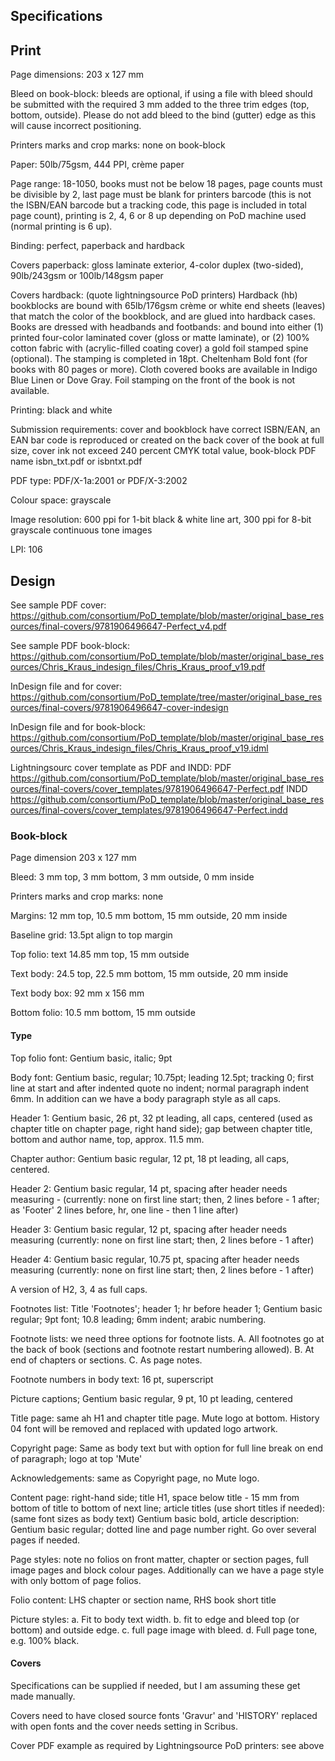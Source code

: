 ## Specifications

## Print

Page dimensions: 203 x 127 mm

Bleed on book-block: bleeds are optional, if using a file with bleed should be submitted with the required 3 mm added to the three trim edges (top, bottom, outside). Please do not add bleed to the bind (gutter) edge as this will cause incorrect positioning.

Printers marks and crop marks: none on book-block

Paper: 50lb/75gsm, 444 PPI, crème paper

Page range: 18-1050, books must not be below 18 pages, page counts must be divisible by 2, last page must be blank for printers barcode (this is not the ISBN/EAN barcode but a tracking code, this page is included in total page count), printing is 2, 4, 6 or 8 up depending on PoD machine used (normal printing is 6 up).

Binding: perfect, paperback and hardback

Covers paperback: gloss laminate exterior, 4-color duplex (two-sided), 90lb/243gsm or 100lb/148gsm paper

Covers hardback: (quote lightningsource PoD printers) Hardback (hb) bookblocks are bound with 65lb/176gsm crème or white end sheets (leaves) that match the color of the bookblock, and are glued into hardback cases. Books are dressed with headbands and footbands: and bound into either (1) printed four-color laminated cover (gloss or matte laminate), or (2) 100% cotton fabric with (acrylic-filled coating cover) a gold foil stamped spine (optional). The stamping is completed in 18pt. Cheltenham Bold font (for books with 80 pages or more). Cloth covered books are available in Indigo Blue Linen or Dove Gray. Foil stamping on the front of the book is not available.

Printing: black and white

Submission requirements: cover and bookblock have correct ISBN/EAN, an EAN bar code is reproduced or created on the back cover of the book at full size, cover ink not exceed 240 percent CMYK total value, book-block PDF name isbn_txt.pdf or isbntxt.pdf

PDF type: PDF/X-1a:2001 or PDF/X-3:2002

Colour space: grayscale

Image resolution: 600 ppi for 1-bit black & white line art, 300 ppi for 8-bit grayscale continuous tone images

LPI: 106

## Design

See sample PDF cover: https://github.com/consortium/PoD_template/blob/master/original_base_resources/final-covers/9781906496647-Perfect_v4.pdf

See sample PDF book-block: https://github.com/consortium/PoD_template/blob/master/original_base_resources/Chris_Kraus_indesign_files/Chris_Kraus_proof_v19.pdf

InDesign file and for cover: https://github.com/consortium/PoD_template/tree/master/original_base_resources/final-covers/9781906496647-cover-indesign

InDesign file and for book-block: https://github.com/consortium/PoD_template/blob/master/original_base_resources/Chris_Kraus_indesign_files/Chris_Kraus_proof_v19.idml

Lightningsourc cover template as PDF and INDD: PDF https://github.com/consortium/PoD_template/blob/master/original_base_resources/final-covers/cover_templates/9781906496647-Perfect.pdf INDD https://github.com/consortium/PoD_template/blob/master/original_base_resources/final-covers/cover_templates/9781906496647-Perfect.indd

### Book-block

Page dimension 203 x 127 mm

Bleed: 3 mm top, 3 mm bottom, 3 mm outside, 0 mm inside

Printers marks and crop marks: none

Margins: 12 mm top, 10.5 mm bottom, 15 mm outside, 20 mm inside

Baseline grid: 13.5pt align to top margin

Top folio: text 14.85 mm top, 15 mm outside

Text body: 24.5 top, 22.5 mm bottom, 15 mm outside, 20 mm inside

Text body box: 92 mm x 156 mm

Bottom folio: 10.5 mm bottom, 15 mm outside

#### Type

Top folio font: Gentium basic, italic; 9pt

Body font: Gentium basic, regular; 10.75pt; leading 12.5pt; tracking 0; first line at start and after indented quote no indent; normal paragraph indent 6mm. In addition can we have a body paragraph style as all caps.

Header 1: Gentium basic, 26 pt, 32 pt leading, all caps, centered (used as chapter title on chapter page, right hand side); gap between chapter title, bottom and author name, top, approx. 11.5 mm.

Chapter author: Gentium basic regular, 12 pt, 18 pt leading, all caps, centered.

Header 2: Gentium basic regular, 14 pt, spacing after header needs measuring - (currently: none on first line start; then, 2 lines before - 1 after; as 'Footer' 2 lines before, hr, one line - then 1 line after)

Header 3: Gentium basic regular, 12 pt, spacing after header needs measuring (currently: none on first line start; then, 2 lines before - 1 after)

Header 4: Gentium basic regular, 10.75 pt, spacing after header needs measuring (currently: none on first line start; then, 2 lines before - 1 after)

A version of H2, 3, 4 as full caps.

Footnotes list: Title 'Footnotes'; header 1; hr before header 1; Gentium basic regular; 9pt font; 10.8 leading; 6mm indent; arabic numbering.

Footnote lists: we need three options for footnote lists. A. All footnotes go at the back of book (sections and footnote restart numbering allowed). B. At end of chapters or sections. C. As page notes.

Footnote numbers in body text: 16 pt, superscript

Picture captions; Gentium basic regular, 9 pt, 10 pt leading, centered

Title page: same ah H1 and chapter title page. Mute logo at bottom. History 04 font will be removed and replaced with updated logo artwork.

Copyright page: Same as body text but with option for full line break on end of paragraph; logo at top 'Mute'

Acknowledgements: same as Copyright page, no Mute logo.

Content page: right-hand side; title H1, space below title - 15 mm from bottom of title to bottom of next line; article titles (use short titles if needed): (same font sizes as body text) Gentium basic bold, article description: Gentium basic regular; dotted line and page number right. Go over several pages if needed.

Page styles: note no folios on front matter, chapter or section pages, full image pages and block colour pages. Additionally can we have a page style with only bottom of page folios.

Folio content: LHS chapter or section name, RHS book short title

Picture styles: a. Fit to body text width. b. fit to edge and bleed top (or bottom) and outside edge. c. full page image with bleed. d. Full page tone, e.g. 100% black.

#### Covers

Specifications can be supplied if needed, but I am assuming these get made manually.

Covers need to have closed source fonts 'Gravur' and 'HISTORY' replaced with open fonts and the cover needs setting in Scribus.

Cover PDF example as required by Lightningsource PoD printers: see above
